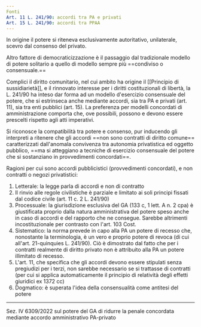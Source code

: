 ```yaml
---
Fonti
Art. 11 L. 241/90: accordi tra PA e privati
Art. 15 L. 241/90: accordi tra PPAA
---
```

In origine il potere si riteneva esclusivamente autoritativo, unilaterale, scevro dal consenso del privato.

Altro fattore di democraticizzazione è il passaggio dal tradizionale modello di potere solitario a quello di modello sempre più ==condiviso o consensuale.==

Complici il diritto comunitario, nel cui ambito ha origine il [[Principio di sussidiarietà]], e il rinnovato interesse per i diritti costituzionali di libertà, la L. 241/90 ha inteso dar forma ad un modello d'esercizio consensuale del potere, che si estrinseca anche mediante accordi, sia tra PA e privati (art. 11), sia tra enti pubblici (art. 15).
La preferenza per modelli concordati di amministrazione comporta che, ove possibili, possono e devono essere prescelti rispetto agli atti imperativi.

Si riconosce la compatibilità tra potere e consenso, pur inducendo gli interpreti a ritenere che gli accordi ==non sono contratti di diritto comune== caratterizzati dall'anomala convivenza tra autonomia privatistica ed oggetto pubblico, ==ma si atteggiano a tecniche di esercizio consensuale del potere che si sostanziano in provvedimenti concordati==.


Ragioni per cui sono accordi pubblicistici (provvedimenti concordati), e non contratti o negozi privatistici:
1. Letterale: la legge parla di accordi e non di contratto
2. Il rinvio alle regole civilistiche è parziale e limitato ai soli principi fissati dal codice civile (art. 11 c. 2 L. 241/90)
3. Processuale: la giurisdizione esclusiva del GA (133 c, 1 lett. A n. 2 cpa) è giustificata proprio dalla natura amministrativa del potere speso anche in caso di accordi e del rapporto che ne consegue. Sarebbe altrimenti incostituzionale per contrasto con l'art. 103 Cost.
4. Sistematico: la norma prevede in capo alla PA un potere di recesso che, nonostante la terminologia, è un vero e proprio potere di revoca (di cui all'art. 21-quinquies L. 241/90). Ciò è dimostrato dal fatto che per i contratti realmente di diritto privato non è attribuito alla PA un potere illimitato di recesso.
5. L'art. 11, che specifica che gli accordi devono essere stipulati senza pregiudizi per i terzi, non sarebbe necessario se si trattasse di contratti (per cui si applica automaticamente il principio di relatività degli effetti giuridici ex 1372 cc)
6. Dogmatico: è superata l'idea della consensualità come antitesi del potere

---
Sez. IV 6309/2022 sul potere del GA di ridurre la penale concordata mediante accordo amministrativo PA-privato


